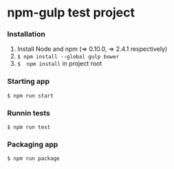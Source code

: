# npm-gulp test project

### Installation
1. Install Node and npm (=> 0.10.0, => 2.4.1 respectively)
2. ```$ npm install --global gulp bower```
3. ```$  npm install``` in project root

### Starting app
```
$ npm run start
```

### Runnin tests
```
$ npm run test
```

### Packaging app
```
$ npm run package
```